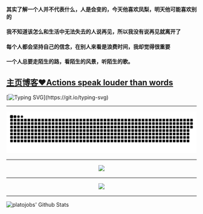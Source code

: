 #### 其实了解一个人并不代表什么，人是会变的，今天他喜欢凤梨，明天他可能喜欢别的 
#### 我不知道该怎么和生活中无法失去的人说再见，所以我没有说再见就离开了
#### 每个人都会坚持自己的信念，在别人来看是浪费时间，我却觉得很重要
#### 一个人总要走陌生的路，看陌生的风景，听陌生的歌。

[主页博客❤️Actions speak louder than words](https://github.com/platojobs/agenda)
---

[![Typing SVG](https://readme-typing-svg.herokuapp.com?font=Dancing+Script&size=35&color=050001&lines=Actions+speak+louder+than+words.)](https://git.io/typing-svg)

-----

<div align="center"><img src="https://raw.githubusercontent.com/platojobs/platojobs/main/assets/github-contribution-grid-snake.svg" ></div>

-----

<div align="center">
    <img src="https://activity-graph.herokuapp.com/graph?username=platojobs&theme=minimal" />
</div>


-----

<div align="center">
    <img  src="https://github-readme-streak-stats.herokuapp.com/?user=platojobs" />
</div>

----

![platojobs' Github Stats](https://github-readme-stats.vercel.app/api?username=platojobs&hide=contribs,prs&show_icons=true&bg_color=0d1116&title_color=ce09ec&text_color=DC143C&icon_color=007ec6)
